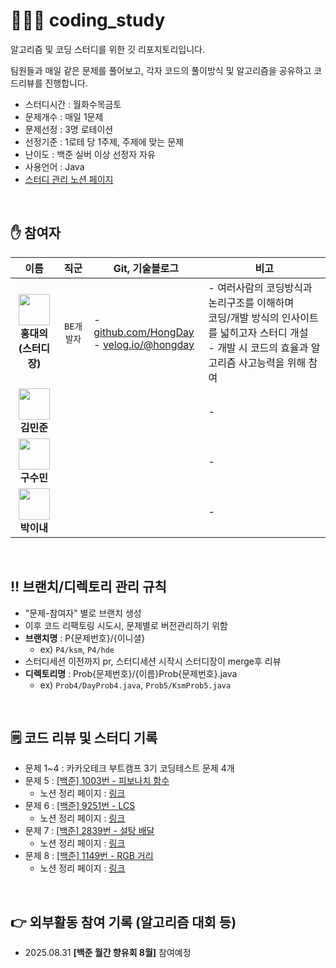 # 🧑🏻‍💻 coding_study

알고리즘 및 코딩 스터디를 위한 깃 리포지토리입니다.

팀원들과 매일 같은 문제를 풀어보고, 각자 코드의 풀이방식 및 알고리즘을 공유하고 코드리뷰를 진행합니다.

- 스터디시간 : 월화수목금토
- 문제개수 : 매일 1문제
- 문제선정 : 3명 로테이션
- 선정기준 : 1로테 당 1주제, 주제에 맞는 문제
- 난이도 : 백준 실버 이상 선정자 자유
- 사용언어 : Java
- [스터디 관리 노션 페이지](https://midnight-catcher-3a7.notion.site/23f7d817ab0a8058b4bec8af53151a0b?source=copy_link)

 <br/>

## ✋ 참여자
|                                      이름                                       |  직군   | Git, 기술블로그                                                                                                     | 비고                                                                                             |
|:-----------------------------------------------------------------------------:|:-----:|----------------------------------------------------------------------------------------------------------------|------------------------------------------------------------------------------------------------|
| <img src="https://github.com/HongDay.png" width="50"/><br/>**홍대의<br/>(스터디장)** | `BE개발자` | - [github.com/HongDay](https://github.com/HongDay)<br/> - [velog.io/@hongday](https://velog.io/@hongday/posts) | - 여러사람의 코딩방식과 논리구조를 이해하며<br/> 코딩/개발 방식의 인사이트를 넓히고자 스터디 개설 <br/> - 개발 시 코드의 효율과 알고리즘 사고능력을 위해 참여 |
|      <img src="https://github.com/kmj7769.png" width="50"/><br/>**김민준**       |       |                                                                                                                | -                                                                                              |
|       <img src="https://github.com/tn-als.png" width="50"/><br/>**구수민**       |       |                                                                                                                | -                                                                                              |
|     <img src="https://github.com/YinaePark.png" width="50"/><br/>**박이내**      |       |                                                                                                                | -                                                                                              |


 <br/>

## ‼️ 브랜치/디렉토리 관리 규칙
  - "문제-참여자" 별로 브랜치 생성
  - 이후 코드 리팩토링 시도시, 문제별로 버전관리하기 위함
  - **브랜치명** : P{문제번호}/{이니셜}
    - ex) `P4/ksm`, `P4/hde`
  - 스터디세션 이전까지 pr, 스터디세션 시작시 스터디장이 merge후 리뷰
  - **디렉토리명** : Prob{문제번호}/{이름}Prob{문제번호}.java
    - ex) `Prob4/DayProb4.java`, `Prob5/KsmProb5.java`

 <br/>

## 🗒️ 코드 리뷰 및 스터디 기록
  - 문제 1~4 : 카카오테크 부트캠프 3기 코딩테스트 문제 4개
  - 문제 5 : [\[백준\] 1003번 - 피보나치 함수](https://www.acmicpc.net/problem/1003)
    - 노션 정리 페이지 : [링크](https://midnight-catcher-3a7.notion.site/2477d817ab0a804f828ee869a97d5bb2?source=copy_link)
  - 문제 6 : [\[백준\] 9251번 - LCS](https://www.acmicpc.net/problem/9251)
    - 노션 정리 페이지 : [링크](https://midnight-catcher-3a7.notion.site/LCS-2487d817ab0a801aae36fc7f46f8c923?source=copy_link)
  - 문제 7 : [\[백준\] 2839번 - 설탕 배달](https://www.acmicpc.net/problem/2839)
    - 노션 정리 페이지 : [링크](https://midnight-catcher-3a7.notion.site/2487d817ab0a8072aa8dc772334d7530?source=copy_link)
  - 문제 8 : [\[백준\] 1149번 - RGB 거리](https://www.acmicpc.net/problem/1149)
    - 노션 정리 페이지 : [링크](https://midnight-catcher-3a7.notion.site/RGB-2487d817ab0a8086bad9f23d721adf9e?source=copy_link)

 <br/>

## 👉 외부활동 참여 기록 (알고리즘 대회 등)
  - 2025.08.31 **\[백준 월간 향유회 8월\]** 참여예정